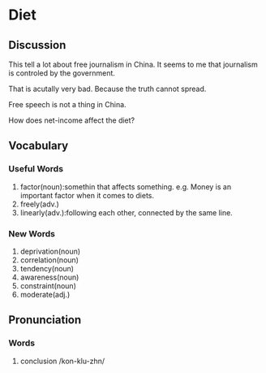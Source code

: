 # Diet 
## Discussion
This tell a lot about free journalism in China. It seems to me that journalism is controled by the government.  

That is acutally very bad. Because the truth cannot spread.  

Free speech is not a thing in China.  

How does net-income affect the diet?  

## Vocabulary
### Useful Words
1. factor(noun):somethin that affects something. e.g. Money is an important factor when it comes to diets.
1. freely(adv.)
1. linearly(adv.):following each other, connected by the same line.

### New Words
1. deprivation(noun)
1. correlation(noun)
1. tendency(noun)
1. awareness(noun)
1. constraint(noun)
1. moderate(adj.)

## Pronunciation
### Words
1. conclusion /kon-klu-zhn/
